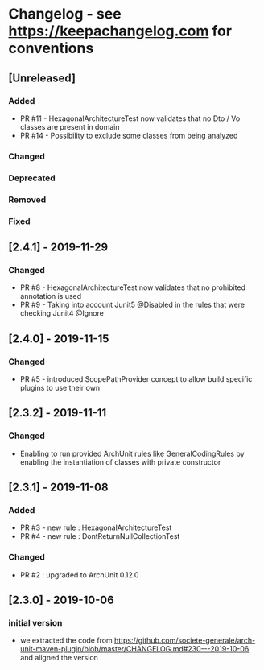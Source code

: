 # Changelog - see https://keepachangelog.com for conventions

## [Unreleased]

### Added
- PR #11 - HexagonalArchitectureTest now validates that no Dto / Vo classes are present in domain
- PR #14 - Possibility to exclude some classes from being analyzed


### Changed

### Deprecated

### Removed

### Fixed

## [2.4.1] - 2019-11-29

### Changed
- PR #8 - HexagonalArchitectureTest now validates that no prohibited annotation is used
- PR #9 - Taking into account Junit5 @Disabled in the rules that were checking Junit4 @Ignore 
 

## [2.4.0] - 2019-11-15

### Changed
- PR #5 - introduced ScopePathProvider concept to allow build specific plugins to use their own

## [2.3.2] - 2019-11-11

### Changed
- Enabling to run provided ArchUnit rules like GeneralCodingRules by enabling the instantiation of classes with private constructor  

## [2.3.1] - 2019-11-08

### Added
- PR #3 - new rule : HexagonalArchitectureTest
- PR #4 - new rule : DontReturnNullCollectionTest

### Changed
- PR #2 : upgraded to ArchUnit 0.12.0

## [2.3.0] - 2019-10-06

### initial version 
- we extracted the code from https://github.com/societe-generale/arch-unit-maven-plugin/blob/master/CHANGELOG.md#230---2019-10-06 and aligned the version


 
